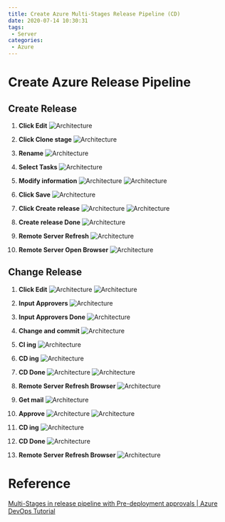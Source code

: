 ```yaml
---
title: Create Azure Multi-Stages Release Pipeline (CD)
date: 2020-07-14 10:30:31
tags: 
 - Server
categories: 
 - Azure
---
```


# Create Azure Release Pipeline

## Create Release
1. **Click Edit**
![Architecture](1.png)

2. **Click Clone stage**
![Architecture](2.png)

3. **Rename**
![Architecture](3.png)

4. **Select Tasks**
![Architecture](4.png)

5. **Modify information**
![Architecture](5.png)
![Architecture](6.png)

6. **Click Save**
![Architecture](7.png)

7. **Click Create release**
![Architecture](8.png)
![Architecture](9.png)

8. **Create release Done**
![Architecture](10.png)

9. **Remote Server Refresh**
![Architecture](11.png)

10. **Remote Server Open Browser**
![Architecture](12.png)

## Change Release
1. **Click Edit**
![Architecture](13.png)
![Architecture](14.png)

2. **Input Approvers**
![Architecture](15.png)

3. **Input Approvers Done**
![Architecture](16.png)

4. **Change and commit**
![Architecture](17.png)

5. **CI ing**
![Architecture](18.png)

6. **CD ing**
![Architecture](19.png)

7. **CD Done**
![Architecture](20.png)
![Architecture](21.png)

8. **Remote Server Refresh Browser**
![Architecture](22.png)

9. **Get mail**
![Architecture](23.png)

10. **Approve**
![Architecture](24.png)
![Architecture](25.png)

6. **CD ing**
![Architecture](26.png)

7. **CD Done**
![Architecture](27.png)

8. **Remote Server Refresh Browser**
![Architecture](28.png)

# Reference
[Multi-Stages in release pipeline with Pre-deployment approvals | Azure DevOps Tutorial](https://youtu.be/CWeBLNe0Pho?list=PLaFzfwmPR7_Ifxq-udm66fhReFeGOe2x_)